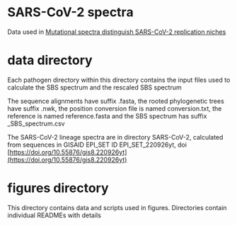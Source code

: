 # SARS-CoV-2 spectra

Data used in [Mutational spectra distinguish SARS-CoV-2 replication niches](https://www.biorxiv.org/content/10.1101/2022.09.27.509649v1)

# data directory

Each pathogen directory within this directory contains the input files used to calculate the SBS spectrum and the rescaled SBS spectrum

The sequence alignments have suffix .fasta, the rooted phylogenetic trees have suffix .nwk, the position conversion file is named conversion.txt, the reference is named reference.fasta and the SBS spectrum has suffix _SBS_spectrum.csv

The SARS-CoV-2 lineage spectra are in directory SARS-CoV-2, calculated from sequences in GISAID EPI_SET ID EPI_SET_220926yt, doi [https://doi.org/10.55876/gis8.220926yt](https://doi.org/10.55876/gis8.220926yt)

# figures directory

This directory contains data and scripts used in figures. Directories contain individual READMEs with details
